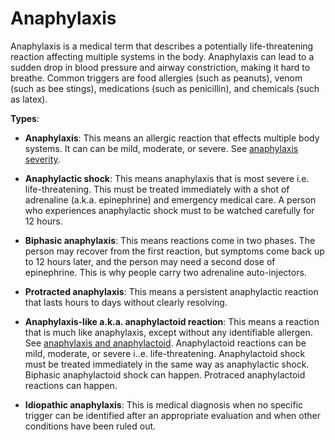 # Anaphylaxis

Anaphylaxis is a medical term that describes a potentially life-threatening reaction affecting multiple systems in the body.
Anaphylaxis can lead to a sudden drop in blood pressure and airway constriction, making it hard to breathe. Common triggers are food allergies (such as peanuts), venom (such as bee stings), medications (such as penicillin), and chemicals (such as latex).

**Types**:

* **Anaphylaxis**: This means an allergic reaction that effects multiple body systems. It can can be mild, moderate, or severe. See [anaphylaxis severity](../anaphylaxis-severity/). 

* **Anaphylactic shock**: This means anaphylaxis that is most severe i.e. life-threatening. This must be treated immediately with a shot of adrenaline (a.k.a. epinephrine) and emergency medical care. A person who experiences anaphylactic shock must to be watched carefully for 12 hours.

* **Biphasic anaphylaxis**: This means reactions come in two phases. The person may recover from the first reaction, but symptoms come back up to 12 hours later, and the person may need a second dose of epinephrine. This is why people carry two adrenaline auto-injectors.

* **Protracted anaphylaxis**: This means a persistent anaphylactic reaction that lasts hours to days without clearly resolving.
  
* **Anaphylaxis-like a.k.a. anaphylactoid reaction**: This means a reaction that is much like anaphylaxis, except without any identifiable allergen. See [anaphylaxis and anaphylactoid](../anaphylaxis-and-anaphlactoid/). Anaphylactoid reactions can be mild, moderate, or severe i..e. life-threatening. Anaphylactoid shock must be treated immediately in the same way as anaphylactic shock. Biphasic anaphylactoid shock can happen. Protraced anaphylactoid reactions can happen.

* **Idiopathic anaphylaxis**: This is medical diagnosis when no specific trigger can be identified after an appropriate evaluation and when other conditions have been ruled out.
